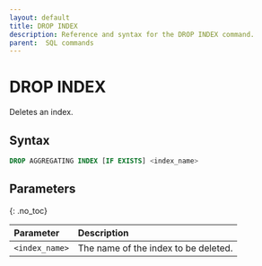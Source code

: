 ```yaml
---
layout: default
title: DROP INDEX
description: Reference and syntax for the DROP INDEX command.
parent:  SQL commands
---
```


# DROP INDEX
Deletes an index.

## Syntax

```sql
DROP AGGREGATING INDEX [IF EXISTS] <index_name>
```

## Parameters
{: .no_toc}

| Parameter      | Description                          |
| :-------------- | :------------------------------------ |
| `<index_name>` | The name of the index to be deleted. |
